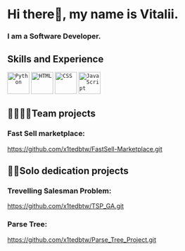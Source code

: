 # Hi there👋, my name is Vitalii.
### I am a Software Developer.

## Skills and Experience
<div >
	<code><img width="50" src="https://user-images.githubusercontent.com/25181517/183423507-c056a6f9-1ba8-4312-a350-19bcbc5a8697.png" alt="Python" title="Python"/></code>
	<code><img width="50" src="https://user-images.githubusercontent.com/25181517/192158954-f88b5814-d510-4564-b285-dff7d6400dad.png" alt="HTML" title="HTML"/></code>
	<code><img width="50" src="https://user-images.githubusercontent.com/25181517/183898674-75a4a1b1-f960-4ea9-abcb-637170a00a75.png" alt="CSS" title="CSS"/></code>
	<code><img width="50" src="https://user-images.githubusercontent.com/25181517/117447155-6a868a00-af3d-11eb-9cfe-245df15c9f3f.png" alt="JavaScript" title="JavaScript"/></code>
</div>

## 👨‍👩‍👧‍👦Team projects

### Fast Sell marketplace:
https://github.com/x1tedbtw/FastSell-Marketplace.git

## 👨‍💻Solo dedication projects

### Trevelling Salesman Problem:
https://github.com/x1tedbtw/TSP_GA.git


### Parse Tree:
https://github.com/x1tedbtw/Parse_Tree_Project.git


